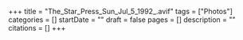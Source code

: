+++
title = "The_Star_Press_Sun_Jul_5_1992_.avif"
tags = ["Photos"]
categories = []
startDate = ""
draft = false
pages = []
description = ""
citations = []
+++
